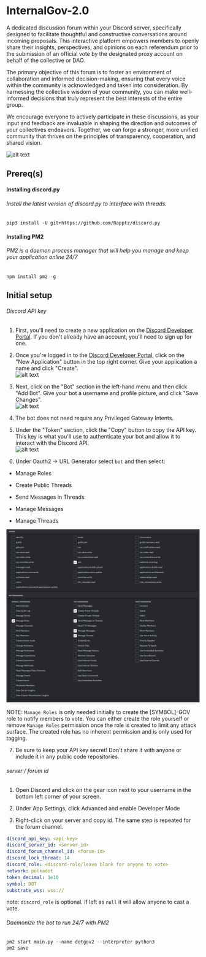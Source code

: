 # InternalGov-2.0
A dedicated discussion forum within your Discord server, specifically designed to facilitate thoughtful and constructive conversations around incoming proposals. This interactive platform empowers members to openly share their insights, perspectives, and opinions on each referendum prior to the submission of an official vote by the designated proxy account on behalf of the collective or DAO.

The primary objective of this forum is to foster an environment of collaboration and informed decision-making, ensuring that every voice within the community is acknowledged and taken into consideration. By harnessing the collective wisdom of your community, you can make well-informed decisions that truly represent the best interests of the entire group.

We encourage everyone to actively participate in these discussions, as your input and feedback are invaluable in shaping the direction and outcomes of your collectives endeavors. Together, we can forge a stronger, more unified community that thrives on the principles of transparency, cooperation, and shared vision.

![alt text](https://i.imgur.com/6pzTU9f.png)

## Prereq(s)
#### Installing discord.py
###### Install the latest version of discord.py to interface with threads.
`pip3 install -U git+https://github.com/Rapptz/discord.py`


#### Installing PM2
###### PM2 is a daemon process manager that will help you manage and keep your application online 24/7 
`npm install pm2 -g`


## Initial setup
###### Discord API key
1. First, you'll need to create a new application on the [Discord Developer Portal](https://discord.com/developers/applications). If you don't already have an account, you'll need to sign up for one.


2. Once you're logged in to the [Discord Developer Portal](https://discord.com/developers/applications), click on the "New Application" button in the top right corner. Give your application a name and click "Create".  
![alt text](https://i.imgur.com/bHTgBIX.png)


3. Next, click on the "Bot" section in the left-hand menu and then click "Add Bot". Give your bot a username and profile picture, and click "Save Changes".  
![alt text](https://i.imgur.com/kxHZxsV.png)

4. The bot does not need require any Privileged Gateway Intents.


5. Under the "Token" section, click the "Copy" button to copy the API key. This key is what you'll use to authenticate your bot and allow it to interact with the Discord API.  
![alt text](https://i.imgur.com/2zhE3qT.png)

6. Under Oauth2 -> URL Generator select `bot` and then select: 

- Manage Roles

- Create Public Threads

- Send Messages in Threads

- Manage Messages

- Manage Threads

![](bot_permissions.png)

NOTE: `Manage Roles` is only needed initially to create the [SYMBOL]-GOV role to notify members to vote. You can either create the role yourself or remove `Manage Roles` permission once the role is created to limit any attack surface. The created role has no inherent permission and is only used for tagging.

7. Be sure to keep your API key secret! Don't share it with anyone or include it in any public code repositories.

###### server / forum id
1. Open Discord and click on the gear icon next to your username in the bottom left corner of your screen.


2. Under App Settings, click Advanced and enable Developer Mode


3. Right-click on your server and copy id. The same step is repeated for the forum channel.


```yaml
discord_api_key: <api-key>
discord_server_id: <server-id>
discord_forum_channel_id: <forum-id>
discord_lock_thread: 14
discord_role: <discord-role/leave blank for anyone to vote>
network: polkadot
token_decimal: 1e10
symbol: DOT
substrate_wss: wss://
```
note: `discord_role` is optional. If left as `null` it will allow anyone to cast a vote.

###### Daemonize the bot to run 24/7 with PM2
```shell
pm2 start main.py --name dotgov2 --interpreter python3
pm2 save
```